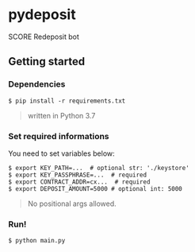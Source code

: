 # pydeposit
SCORE Redeposit bot

## Getting started
### Dependencies
`$ pip install -r requirements.txt`

> written in Python 3.7

### Set required informations
You need to set variables below:
```
$ export KEY_PATH=...  # optional str: './keystore'
$ export KEY_PASSPHRASE=...  # required
$ export CONTRACT_ADDR=cx...  # required
$ export DEPOSIT_AMOUNT=5000 # optional int: 5000
```
> No positional args allowed.

### Run!
`$ python main.py`

